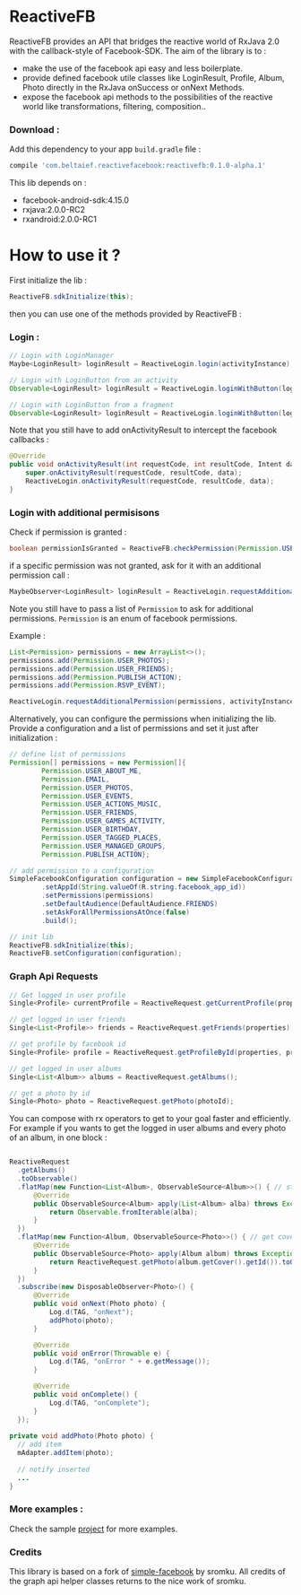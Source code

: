 ReactiveFB
=================

ReactiveFB provides an API that bridges the reactive world of RxJava 2.0 with the callback-style of Facebook-SDK.
The aim of the library is to :

- make the use of the facebook api easy and less boilerplate.
- provide defined facebook utile classes like LoginResult, Profile, Album, Photo directly in the RxJava onSuccess or onNext Methods.
- expose the facebook api methods to the possibilities of the reactive world like transformations, filtering, composition.. 

### Download :

Add this dependency to your app ```build.gradle``` file :

```groovy
compile 'com.beltaief.reactivefacebook:reactivefb:0.1.0-alpha.1'
```

This lib depends on :
- facebook-android-sdk:4.15.0
- rxjava:2.0.0-RC2
- rxandroid:2.0.0-RC1


How to use it ?
===============

First initialize the lib :

```java
ReactiveFB.sdkInitialize(this);
```

then you can use one of the methods provided by ReactiveFB :


### Login :

```java
// Login with LoginManager
Maybe<LoginResult> loginResult = ReactiveLogin.login(activityInstance);

// Login with LoginButton from an activity
Observable<LoginResult> loginResult = ReactiveLogin.loginWithButton(loginButtonInstance);

// Login with LoginButton from a fragment
Observable<LoginResult> loginResult = ReactiveLogin.loginWithButton(loginButtonInstance, fragmentInstance);
```

Note that you still have to add onActivityResult to intercept the facebook callbacks :

```java
@Override
public void onActivityResult(int requestCode, int resultCode, Intent data) {
    super.onActivityResult(requestCode, resultCode, data);
    ReactiveLogin.onActivityResult(requestCode, resultCode, data);
}
```


### Login with additional permisisons

Check if permission is granted :

```java
boolean permissionIsGranted = ReactiveFB.checkPermission(Permission.USER_PHOTOS);
```

if a specific permission was not granted, ask for it with an additional permission call :

```java
MaybeObserver<LoginResult> loginResult = ReactiveLogin.requestAdditionalPermission(permissions, activityInstance);
```

Note you still have to pass a list of ```Permission``` to ask for additional permissions.
```Permission``` is an enum of facebook permissions.

Example :

```java
List<Permission> permissions = new ArrayList<>();
permissions.add(Permission.USER_PHOTOS);
permissions.add(Permission.USER_FRIENDS);
permissions.add(Permission.PUBLISH_ACTION);
permissions.add(Permission.RSVP_EVENT);

ReactiveLogin.requestAdditionalPermission(permissions, activityInstance).subscribe(...)
```

Alternatively, you can configure the permissions when initializing the lib. Provide a configuration and a list of permissions and set it just after initialization :

```java
// define list of permissions
Permission[] permissions = new Permission[]{
        Permission.USER_ABOUT_ME,
        Permission.EMAIL,
        Permission.USER_PHOTOS,
        Permission.USER_EVENTS,
        Permission.USER_ACTIONS_MUSIC,
        Permission.USER_FRIENDS,
        Permission.USER_GAMES_ACTIVITY,
        Permission.USER_BIRTHDAY,
        Permission.USER_TAGGED_PLACES,
        Permission.USER_MANAGED_GROUPS,
        Permission.PUBLISH_ACTION};

// add permission to a configuration
SimpleFacebookConfiguration configuration = new SimpleFacebookConfiguration.Builder()
        .setAppId(String.valueOf(R.string.facebook_app_id))
        .setPermissions(permissions)
        .setDefaultAudience(DefaultAudience.FRIENDS)
        .setAskForAllPermissionsAtOnce(false)
        .build();

// init lib
ReactiveFB.sdkInitialize(this);
ReactiveFB.setConfiguration(configuration);
```

### Graph Api Requests


```java
// Get logged in user profile
Single<Profile> currentProfile = ReactiveRequest.getCurrentProfile(properties);

// get logged in user friends
Single<List<Profile>> friends = ReactiveRequest.getFriends(properties);

// get profile by facebook id
Single<Profile> profile = ReactiveRequest.getProfileById(properties, profileId);

// get logged in user albums
Single<List<Album>> albums = ReactiveRequest.getAlbums();

// get a photo by id
Single<Photo> photo = ReactiveRequest.getPhoto(photoId);
```

You can compose with rx operators to get to your goal faster and efficiently.
For example if you wants to get the logged in user albums and every photo of an album, in one block :

```java

ReactiveRequest
  .getAlbums()
  .toObservable()
  .flatMap(new Function<List<Album>, ObservableSource<Album>>() { // stream the album collection
      @Override
      public ObservableSource<Album> apply(List<Album> alba) throws Exception {
          return Observable.fromIterable(alba);
      }
  })
  .flatMap(new Function<Album, ObservableSource<Photo>>() { // get cover_photo data for every album
      @Override
      public ObservableSource<Photo> apply(Album album) throws Exception {
          return ReactiveRequest.getPhoto(album.getCover().getId()).toObservable();
      }
  })
  .subscribe(new DisposableObserver<Photo>() {
      @Override
      public void onNext(Photo photo) {
          Log.d(TAG, "onNext");
          addPhoto(photo);
      }

      @Override
      public void onError(Throwable e) {
          Log.d(TAG, "onError " + e.getMessage());
      }

      @Override
      public void onComplete() {
          Log.d(TAG, "onComplete");
      }
  });
  
private void addPhoto(Photo photo) {
  // add item
  mAdapter.addItem(photo);
  
  // notify inserted
  ...
}

```

### More examples :

Check the sample [project](https://github.com/WassimBenltaief/ReactiveFB/tree/master/reactivefacebook) for more examples.


### Credits
This library is based on a fork of [simple-facebook](https://github.com/sromku/android-simple-facebook) by sromku.
All credits of the graph api helper classes returns to the nice work of sromku.
